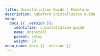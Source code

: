 ```yaml
---
title: Uninstallation Guide | Kubeform
description: Kubeform Unistallation Guide
menu:
  docs_{{ .version }}:
    identifier: uninstallation-guide
    name: Uninstall
    parent: setup
    weight: 20
menu_name: docs_{{ .version }}
---
```

